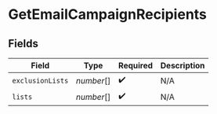 # GetEmailCampaignRecipients


## Fields

| Field              | Type               | Required           | Description        |
| ------------------ | ------------------ | ------------------ | ------------------ |
| `exclusionLists`   | *number*[]         | :heavy_check_mark: | N/A                |
| `lists`            | *number*[]         | :heavy_check_mark: | N/A                |
